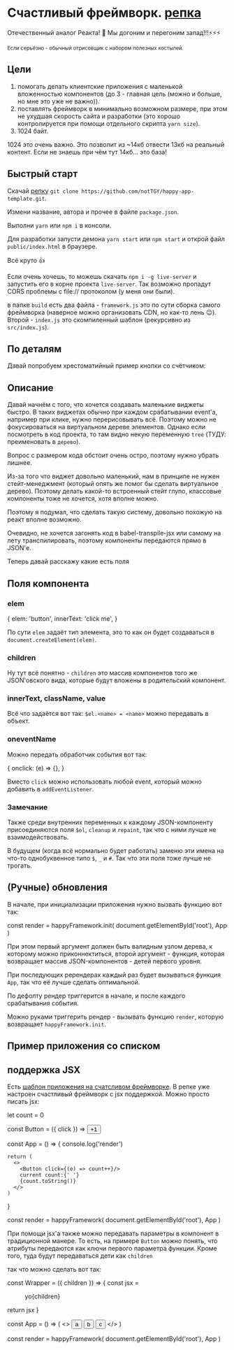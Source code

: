 <link rel="stylesheet" href="./styles.css"/>

# Счастливый фреймворк. [репка](https://github.com/notTGY/happy-app-template)

Отечественный аналог Реакта! 🚀
Мы догоним и перегоним запад!!!⚡⚡⚡

<small>Если серьёзно - обычный отрисовщик с набором
полезных костылей.</small>

## Цели

1. помогать делать клиентские приложения с маленькой вложенностью компонентов (до 3 - главная цель (можно и больше, но мне это уже не важно)).
2. поставлять фреймворк в минимально возможном размере, при этом не ухудшая скорость сайта и разработки (это хорошо контролируется при помощи отдельного скрипта `yarn size`).
3. 1024 байт.

1024 это очень важно. Это позволит из ~14кб отвести 13кб на реальный контент.
Если не знаешь при чём тут 14кб... это база!

## Быстрый старт

Скачай [репку](https://github.com/notTGY/happy-app-template)
`git clone https://github.com/notTGY/happy-app-template.git`.

Измени название, автора и прочее в файле `package.json`.

Выполни `yarn` или `npm i` в консоли.

Для разработки запусти демона `yarn start` или `npm start` и открой файл `public/index.html` в браузере.

Всё круто 👍

Если очень хочешь, то можешь скачать
`npm i -g live-server` и запустить его в корне
проекта `live-server`. Так возможно пропадут CORS
проблемы с file:// протоколом (у меня они были).

в папке `build` есть два файла - `framework.js` 
это по сути сборка самого фреймворка (наверное можно
организовать CDN, но как-то лень 😉).
Второй - `index.js` это скомпиленный шаблон
(рекурсивно из `src/index.js`).

## По деталям

Давай попробуем хрестоматийный пример кнопки со счётчиком:

  <div id="root"></div>
  <script src="./index.js"></script>
  <script>
  /**
   * Обычная JavaScript переменная (не прокси)
   */
  let count = 0
  /**
   * Рендер-функция приложения
   */
  const App = () => {
    /**
     * Триггерится каждый ререндер
     */
    console.log('render')
    /**
     * Возвращаем представление DOM дерева в JSON'е
     */
    return [
      {
        /**
         * Можно задавать тип HTML элемента через elem
         */
        elem: 'button',
        innerText: '+1',
        /**
         * event handler'ы
         */
        onclick: (e) => count++,
      },
      /**
       * Можно задавать элемент строкой. Тип фолбечится на 'span'
       */
      'current count: ',
      /**
       * Естественно, можно обращаться к переменным
       */
      count.toString(),
    ]
  }
  /**
   * Вот так происходит инициализация приложения
   */
  const render = happyFramework.init(
    document.getElementById('root'), App
  )
  </script>

## Описание

Давай начнём с того, что хочется создавать маленькие
виджеты быстро.
В таких виджетах обычно при каждом срабатывании
event'а, например при клике, нужно перерисовывать
всё. Поэтому можно не фокусироваться на виртуальном
дереве элементов. Однако если посмотреть в код
проекта, то там видно некую переменную `tree`
(ТУДУ: преименовать в `дерево`).

Вопрос с размером кода обстоит очень остро, поэтому нужно убрать лишнее.

Из-за того что виджет довольно маленький,
нам в принципе не нужен стейт-менеджмент
(который опять же помог бы сделать
виртуальное дерево). Поэтому делать какой-то
встроенный стейт глупо, классовые компоненты тоже не
хочется, хотя вполне можно.

Поэтому я подумал, что сделать такую систему,
довольно похожую на реакт вполне возможно.

Очевидно, не хочется загонять код в
babel-transpile-jsx или самому на лету
транспилировать, поэтому компоненты передаются
прямо в JSON'е.

Теперь давай расскажу какие есть поля

## Поля компонента

### elem

  {
    elem: 'button',
    innerText: 'click me',
  }

По сути `elem` задаёт тип элемента, это то как он будет создаваться в 
`document.createElement(elem)`.


### children

Ну тут всё понятно - `children` это массив компонентов того же JSON'овского вида,
которые будут вложены в родительский компонент.

### innerText, className, value

Всё что задаётся вот так: `$el.<name> = <name>` можно передавать в объект.

### oneventName

Можно передать обработчик события вот так:

  {
    onclick: (e) => {},
  }

Вместо `click` можно использовать любой event, который можно добавить в `addEventListener`.

### Замечание

Также среди внутренних переменных к каждому
JSON-компоненту присоединяются поля `$el`, `cleanup`
и `repaint`, так что с ними лучше
не взаимодействовать.

В будущем (когда всё нормально будет работать)
заменю эти имена на что-то однобуквенное типо `$`, `_` и `#`.
Так что эти поля тоже лучше не трогать.

## (Ручные) обновления

В начале, при инициализации приложения нужно вызвать функцию вот так:

  const render = happyFramework.init(
    document.getElementById('root'),
    App
  )

При этом первый аргумент должен быть валидным узлом
дерева, к которому можно приконнектиться,
второй аргумент - функция, которая возвращает
массив JSON-компонентов - детей первого уровня.

При последующих ререндерах каждый раз будет
вызываться функция `App`, так что её лучше
сделать оптимальной.

По дефолту рендер триггерится в начале,
и после каждого срабатывания события.

Можно руками триггерить рендер - вызывать функцию
`render`, которую возвращает `happyFramework.init`.

## Пример приложения со списком

  <div id=root />
  <script src="./index.js"></script>
  <script>
  const names = []
  for (let i = 0; i < 10; i++) {
    names.push({val: 'name' + i, checked: false})
  }
  let value = ''
  const Form = () => [
    {
      elem: 'input',
      value,
      onchange: e => {
        value = e.target.value
      },
    },
    {
      elem: 'button',
      innerText: 'add',
      onclick: (e) => {
        names.push({
          val: value,
          checked: false,
        })
        value = ''
      }
    }
  ]
  const Name = (name, i) => ({
    innerText: name.val,
    className: name.checked ? 'text-red' : '',
    onmouseover: (e) => {
      names[i] = {
        val: name.val, checked: !name.checked
      }
    }
  })
  const List = () => {
    return {
      children: names.map(Name)
    }
  }
  const App = () => {
    console.log('render')
    return [
      ...Form(),
      List(),
      {
        elem: 'style',
        innerText: '.text-red { color: red }',
      }
    ]
  }
  happyFramework.init(document.getElementById('root'), App)
  </script>


## поддержка JSX
Есть [шаблон приложения на счатсливом фреймворке](https://github.com/notTGY/happy-app-template).
В репке уже настроен счастливый фреймворк с jsx
поддержкой. Можно просто писать jsx:


  let count = 0
  
  const Button = ({ click }) => <button click={click}>+1</button>
    
  const App = () => {
    console.log('render')
    
    return (
      <>
        <Button click={(e) => count++}/>
        current count:{' '}
        {count.toString()}
      </>
    )
  }
  
  
  const render = happyFramework(
    document.getElementById('root'), App
  )

При помощи jsx'а также можно передавать параметры
в компонент в традиционной манере.  То есть,
на примере `Button` можно понять, что атрибуты
передаются как ключи первого параметра функции.
Кроме того, туда будут передаваться дети как `children`

так что можно сделать вот так:

  const Wrapper = ({ children }) => {
    const jsx = <menu>yo{children}</menu>
    return jsx
  }
  
  const App = () => (
    <>
      <Wrapper>
        <button>a</button>
        <button>b</button>
        <button>c</button>
      </Wrapper>
    </>
  )
  
  const render = happyFramework(
    document.getElementById('root'), App
  )


